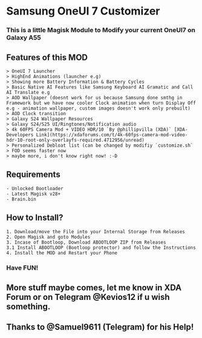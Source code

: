 # Samsung OneUI 7 Customizer

### This is a little Magisk Module to Modify your current OneUI7 on Galaxy A55

## Features of this MOD
```
> OneUI 7 Launcher
> HighEnd Animations (launcher e.g)
> Showing more Battery Information & Battery Cycles
> Basic Native AI Features like Samsung Keyboard AI Gramatic and Call AI Translate e.g
> AOD Wallpaper (doesnt work for us because Samsung done smthg in Framework but we have now cooler Clock animation when turn Display Off e.g - animation wallpaper, custom images doesn't work only prebuilt)
> AOD Clock transition
> Galaxy S24 Wallpaper Resources
> Galaxy S24/S25 UI/Ringtones/Notification audio
> 4k 60FPS Camera Mod + VIDEO HDR/10 `By @phillipvilla (XDA)` [XDA-Developers Link](https://xdaforums.com/t/4k-60fps-camera-mod-video-hdr-10-root-only-overlayfs-required.4712956/unread)
> Personalized Debloat list (can be changed by modifiy `customize.sh`
> FOD seems faster now
> maybe more, i don't know right now! :-D 
```

## Requirements
```
- Unlocked Bootloader
- Latest Magisk v28+
- Brain.bin
```

## How to Install?
```
1. Download/move the File into your Internal Storage from Releases
2. Open Magisk and goto Modules
3. Incase of Bootloop, Download ABOOTLOOP ZIP from Releases
3.1 Install ABOOTLOOP (Bootloop protector) and follow the Instructions
4. Install the MOD and Restart your Phone
```
### Have FUN!

## More stuff maybe comes, let me know in XDA Forum or on Telegram @Kevios12 if u wish something.
## Thanks to @Samuel9611 (Telegram) for his Help!
